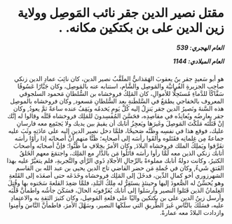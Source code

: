 <h1 dir="rtl">مقتل نصير الدين جقر نائب المَوصِل وولاية زين الدين على بن بكتكين مكانه.
  .</h1>

<h5 dir="rtl">العام الهجري:  539

العام الميلادي: 1144

</h5>

<p dir="rtl">هو أبو سَعيدٍ جقر بنُ يعقوبَ الهَمَذانيُّ الملَقَّبُ نصير الدين، كان نائِبَ عمادِ الدين زنكي صاحِبِ الجزيرةِ الفُراتيَّة والمَوصِل والشَّام، استنابه عنه بالمَوصِل، وكان جَبَّارًا عَسُوفًا سَفَّاكًا للدَّماءِ مُستَحِلًّا للأموالِ، كان المَلِكُ فروخشاه بن السُّلطانِ مَحمود السلجوقي المعروف بالخفاجي يطمَعُ في السَّلطَنةِ بعد السُّلطانِ مَسعود, وكان فروخشاه بالموصِل هذه السَّنةَ ونَصيرُ الدين جقر يَنزِلُ إليه كُلَّ يَومٍ يَخدمُه ويَقِفُ عنده ساعةً ثمَّ يعودُ, وكان جقر يعارِضُه ويُعانِدُه في مقاصِدِه، فحَسَّنَ المُفسِدونَ للمَلِك فروخشاه قَتْلَه وقالوا له إنَّك إنْ قَتَلْتَه مَلَكْتَ المَوصِلَ وغَيرَها ويَعجِزُ أتابك أن يقيمَ بين يديك ولا يَجتَمِع معه فارسانِ عليك، فوقع هذا في نفسِه وظَنَّه صَحيحًا، فلمَّا دخل نصير الدين إليه على عادَتِه وثَبَ عليه جماعةٌ مِن غِلمانِه فقَتَلوه وألقَوا رأسَه إلى أصحابِه؛ ظَنًّا منهم أنَّ أصحابَه إذا رأَوْا رأسَه تفَرَّقوا ويَملِكُ الملك فروخشاه البلادَ, وكان الأمرُ بخِلافِ ما ظَنُّوا؛ فإنَّ أصحابَه وأصحابَ أتابك زنكي الذين معه لَمَّا رأوا رأسَه قاتَلُوا مَن بالدَّارِ مع المَلِك، واجتمَعَ معهم الخَلقُ الكثيرُ، وكانت دولةُ أتابك مملوءةً بالرِّجالِ الأجلادِ ذَوي الرَّأي والتَّجربةِ، فلم يتغيَّرْ عليه بهذا الفَتقِ شَيءٌ, وكان في جُملةِ مَن حضر القاضي تاج الدين يحيى بن عبد الله بن القاسم الشهرزوري أخو كمالِ الدِّين، فدخَلَ إلى المَلِك فروخشاه وخَدَعَه حتى أصعَدَه إلى القَلعةِ وهو يُحسِّنُ له الصُّعودَ إليها وحينئذٍ يستَقِرُّ له مِلكُ البَلدِ، فلمَّا صَعِدَ القلعةَ سَجَنوه بها وقُتِلَ الغِلمانُ الذين قَتَلوا النصير وأرسَلوا إلى أتابك يُعَرِّفونَه الحالَ، فسَكَنَ جأشُه واطمأنَّ قَلْبَه وأرسل زينُ الدين على بن بكتكين واليًا على قلعةِ المَوصِل، وكان كثيرَ الثقةِ به والاعتمادِ عليه، فسَلَكَ بالنَّاسِ غَيرَ الطَّريقِ التي سلَكَها النصير، وسَهَّلَ الأمرَ، فاطمأنَّ النَّاسَ وأَمِنوا وازدادت البلادُ معه عمارةً.</p></br>

